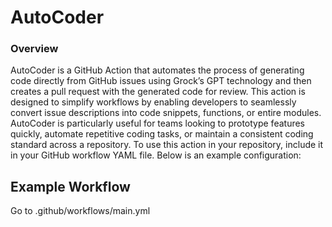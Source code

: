 # AutoCoder

### Overview

AutoCoder is a GitHub Action that automates the process of generating code directly from GitHub issues using Grock’s GPT technology and then creates a pull request with the generated code for review. This action is designed to simplify workflows by enabling developers to seamlessly convert issue descriptions into code snippets, functions, or entire modules. AutoCoder is particularly useful for teams looking to prototype features quickly, automate repetitive coding tasks, or maintain a consistent coding standard across a repository.
To use this action in your repository, include it in your GitHub workflow YAML file. Below is an example configuration:

## Example Workflow
Go to .github/workflows/main.yml
